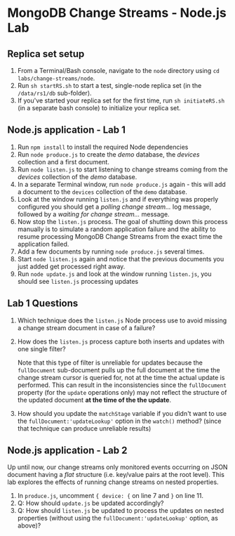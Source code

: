 # MongoDB Change Streams - Node.js Lab

## Replica set setup

1. From a Terminal/Bash console, navigate to the `node` directory using `cd labs/change-streams/node`.
1. Run `sh startRS.sh` to start a test, single-node replica set (in the `/data/rs1/db` sub-folder).
1. If you've started your replica set for the first time, run `sh initiateRS.sh` (in a separate bash console) to initialize your replica set.

## Node.js application - Lab 1

1. Run `npm install` to install the required Node dependencies
1. Run `node produce.js` to create the _demo_ database, the _devices_ collection and a first document.
1. Run `node listen.js` to start listening to change streams coming from the _devices_ collection of the _demo_ database.
1. In a separate Terminal window, run `node produce.js` again - this will add a document to the `devices` collection of the `demo` database.
1. Look at the window running `listen.js` and if everything was properly configured you should get a *polling change stream...* log message, followed by a *waiting for change stream...* message.
1. Now stop the `listen.js` process. The goal of shutting down this process manually is to simulate a random application failure and the ability to resume processing MongoDB Change Streams from the exact time the application failed.
1. Add a few documents by running `node produce.js` several times.
1. Start `node listen.js` again and notice that the previous documents you just added get processed right away.
1. Run `node update.js` and look at the window running `listen.js`, you should see `listen.js` processing updates

## Lab 1 Questions

1. Which technique does the `listen.js` Node process use to avoid missing a change stream document in case of a failure?
1. How does the `listen.js` process capture both inserts and updates with one single filter?

    Note that this type of filter is unreliable for updates because the `fullDocument` sub-document pulls up the full document at the time the change stream cursor is queried for, not at the time the actual update is performed. This can result in the inconsistencies since the `fullDocument` property (for the `update` operations only) may not reflect the structure of the updated document __at the time of the the update__.
1. How should you update the `matchStage` variable if you didn't want to use the `fullDocument:'updateLookup'` option in the `watch()` method? (since that technique can produce unreliable results)

## Node.js application - Lab 2

Up until now, our change streams only monitored events occurring on JSON document having a *flat* structure (i.e. key/value pairs at the root level). This lab explores the effects of running change streams on nested properties.

1. In `produce.js`, uncomment `{ device: {` on line 7 and `}` on line 11.
1. Q: How should `update.js` be updated accordingly?
1. Q: How should `listen.js` be updated to process the updates on nested properties (without using the `fullDocument:'updateLookup'` option, as above)?
